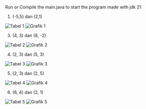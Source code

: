 Run or Compile the main.java to start the program
made with jdk 21

1. (-5,5) dan (2,1)


![Tabel 1](https://github.com/user-attachments/assets/d18f4826-734b-4632-bb83-6aa094fa78f2)
![Grafik 1](https://github.com/user-attachments/assets/7d8b2cab-dfc8-4223-8606-94f38a4c3a4f)

3. (4, 3) dan (8, -2)


![Tabel 2](https://github.com/user-attachments/assets/131010ef-35f4-4845-af86-2ff491bfd54a)
![Grafik 2](https://github.com/user-attachments/assets/13c1fc45-0b93-4ddd-af1e-e7f6c7fa7a3f)

4. (2, 3) dan (5, 3)


![Tabel 3](https://github.com/user-attachments/assets/b5c79e26-2f06-490a-847a-5bf20e83044e)
![Grafik 3](https://github.com/user-attachments/assets/0b2b12da-e2cc-48a8-a666-a5ab43e72666)

5. (2, 3) dan (2, 5)


![Tabel 4](https://github.com/user-attachments/assets/fb1089b2-0f67-4d60-863e-d1663e0fdbcd)
![Grafik 4](https://github.com/user-attachments/assets/bdead674-db44-4349-a043-72931909158a)

6. (6, 4) dan (2, 1)


![Tabel 5](https://github.com/user-attachments/assets/534e0c00-e0d8-487f-96ff-bb5ab3c7f899)
![Grafik 5](https://github.com/user-attachments/assets/56580e3e-c247-4cf8-957a-18a8e69010e5)
